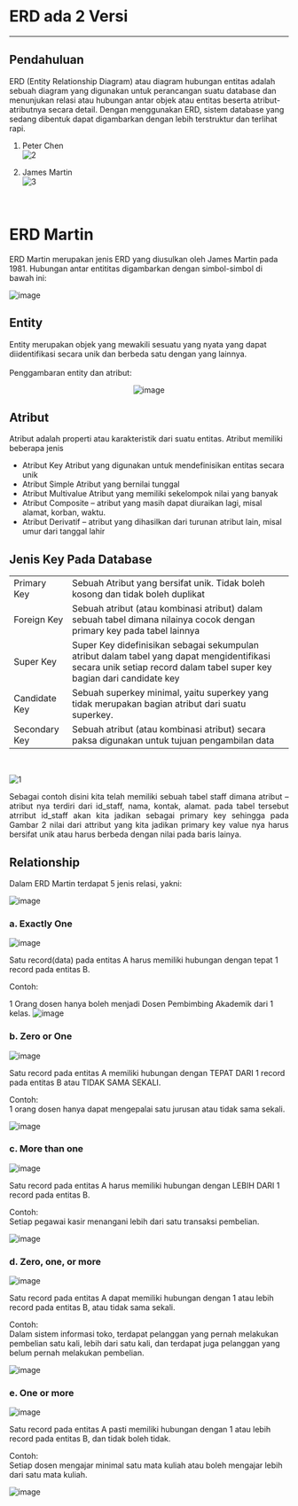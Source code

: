 # ERD ada 2 Versi 
---
## Pendahuluan

ERD (Entity Relationship Diagram) atau diagram hubungan entitas adalah sebuah diagram yang digunakan untuk perancangan suatu database dan menunjukan relasi atau hubungan antar objek atau entitas beserta atribut-atributnya secara detail. Dengan menggunakan ERD, sistem database yang sedang dibentuk dapat digambarkan dengan lebih terstruktur dan terlihat rapi.

1. Peter Chen<br>
![2](https://user-images.githubusercontent.com/73374855/151656571-c48991ae-2c42-43f4-bddc-86af987fdca8.jpg)

2. James Martin<br>
![3](https://user-images.githubusercontent.com/73374855/151656580-df60aa29-8789-4ef6-b014-0d37b21397cf.jpg)

<br>

# ERD Martin

ERD Martin merupakan jenis ERD yang diusulkan oleh James Martin pada 1981. Hubungan antar entititas digambarkan dengan simbol-simbol di bawah ini:

![image](https://user-images.githubusercontent.com/73374855/151655654-7997e6e9-a1ed-46ff-bab0-f784b33b6c89.png)

## Entity 

Entity merupakan objek yang mewakili sesuatu yang nyata yang dapat diidentifikasi secara unik dan berbeda satu dengan yang lainnya.
<br><br>
Penggambaran entity dan atribut:
<br><center>
 ![image](https://user-images.githubusercontent.com/73374855/151655686-7f111dd5-42c8-482f-9cb7-152b72fef971.png)</center>

## Atribut
Atribut adalah properti atau karakteristik dari suatu entitas. Atribut memiliki beberapa jenis
- Atribut Key
Atribut yang digunakan untuk mendefinisikan entitas secara unik
- Atribut Simple
Atribut yang bernilai tunggal
- Atribut Multivalue
Atribut yang memiliki sekelompok nilai yang banyak 
- Atribut Composite – atribut yang masih dapat diuraikan lagi, misal alamat, korban, waktu.
- Atribut Derivatif – atribut yang dihasilkan dari turunan atribut lain, misal umur dari tanggal lahir

## Jenis Key Pada Database 

<table style="width:100%">
  <tr>
    <td>Primary Key </td>
    <td>Sebuah Atribut yang bersifat unik. Tidak boleh kosong dan tidak boleh duplikat</td>
  </tr>
  <tr>
    <td>Foreign Key </td>
    <td>Sebuah atribut (atau kombinasi atribut) dalam sebuah tabel dimana nilainya cocok dengan primary key pada tabel lainnya</td>
  </tr>
  <tr>
    <td>Super Key </td>
    <td>Super Key didefinisikan sebagai sekumpulan atribut dalam tabel yang dapat mengidentifikasi secara unik setiap record dalam tabel super key bagian dari candidate key</td>
  </tr>
  <tr>
    <td>Candidate Key </td>
    <td>Sebuah superkey minimal, yaitu superkey yang tidak merupakan bagian atribut dari suatu superkey.</td>
  </tr>
  <tr>
    <td>Secondary Key </td>
    <td>Sebuah atribut (atau kombinasi atribut) secara paksa digunakan untuk tujuan pengambilan data</td>
  </tr>
</table>

<br>

  ![1](https://user-images.githubusercontent.com/73374855/151656605-177ac4e2-f8c8-4e0b-bd4d-d7eb98970ce7.jpg)

<p style="text-align: justify;">
Sebagai contoh disini kita telah memiliki sebuah tabel staff dimana atribut – atribut nya terdiri dari id_staff, nama, kontak, alamat. pada tabel tersebut atrribut id_staff akan kita jadikan sebagai primary key sehingga pada Gambar 2 nilai dari attribut yang kita jadikan primary key value nya harus bersifat unik atau harus berbeda dengan nilai pada baris lainya.

## Relationship

Dalam ERD Martin terdapat 5 jenis relasi, yakni:

![image](https://user-images.githubusercontent.com/73374855/151655944-cce7d95f-3768-42e8-a878-006ac5826b24.png)

### a.	Exactly One 

![image](https://user-images.githubusercontent.com/73374855/151655960-c5f7ed82-a412-4212-a9d8-b13d8b1a0079.png)

Satu record(data) pada entitas A harus memiliki hubungan dengan tepat 1 record pada entitas B.

Contoh:

1 Orang dosen hanya boleh menjadi Dosen Pembimbing Akademik dari 1 kelas. 
![image](https://user-images.githubusercontent.com/73374855/151656128-80116d92-92fa-491f-8fa2-549c97f0f632.png)

### b.	Zero or One

![image](https://user-images.githubusercontent.com/73374855/151655964-2d165d54-72f1-463b-aa38-28870a4b3d54.png)

Satu record pada entitas A memiliki hubungan dengan TEPAT DARI 1 record pada entitas B atau TIDAK SAMA SEKALI.

Contoh:<br>
1 orang dosen hanya dapat mengepalai satu jurusan atau tidak sama sekali.

![image](https://user-images.githubusercontent.com/73374855/151656098-3f837eea-644c-44f2-b758-ff3606e52848.png)


### c.	More than one

![image](https://user-images.githubusercontent.com/73374855/151655985-7197d661-b6ed-4b5a-9ab1-4942b925489c.png)

Satu record pada entitas A harus memiliki hubungan dengan LEBIH DARI 1 record pada entitas B.

Contoh:<br>
Setiap pegawai kasir menangani lebih dari satu transaksi pembelian.

![image](https://user-images.githubusercontent.com/73374855/151656070-b74231f5-b8a3-47fa-992b-25eb6f6ca481.png)

### d.	Zero, one, or more

![image](https://user-images.githubusercontent.com/73374855/151655989-de38a874-7c34-4183-bb15-5ec2635116b0.png)

Satu record pada entitas A dapat memiliki hubungan dengan 1 atau lebih record pada entitas B, atau tidak sama sekali.

Contoh:<br>
Dalam sistem informasi toko, terdapat pelanggan yang pernah melakukan pembelian satu kali, lebih dari satu kali, dan terdapat juga pelanggan yang belum pernah melakukan pembelian.

![image](https://user-images.githubusercontent.com/73374855/151656053-f050b0ff-4760-4eb1-a69d-abd38d58655f.png)

### e.	One or more

![image](https://user-images.githubusercontent.com/73374855/151655986-41d13417-456e-4be3-bc57-6e72e3f244aa.png)

Satu record pada entitas A pasti memiliki hubungan dengan 1 atau lebih record pada entitas B, dan tidak boleh tidak.

Contoh:<br>
Setiap dosen mengajar minimal satu mata kuliah atau boleh mengajar lebih dari satu mata kuliah.

![image](https://user-images.githubusercontent.com/73374855/151656013-36a65533-e1b3-46ec-adbe-7ff601e5708b.png)